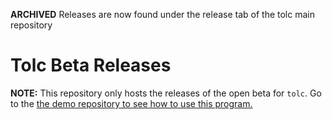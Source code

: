 **ARCHIVED** Releases are now found under the release tab of the tolc main repository

# Tolc Beta Releases #

**NOTE:** This repository only hosts the releases of the open beta for `tolc`. Go to the [the demo repository to see how to use this program.](https://github.com/Tolc-Software/tolc-demo)
